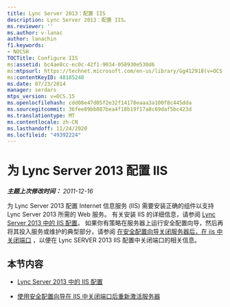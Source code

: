```yaml
---
title: Lync Server 2013：配置 IIS
description: Lync Server 2013：配置 IIS。
ms.reviewer: ''
ms.author: v-lanac
author: lanachin
f1.keywords:
- NOCSH
TOCTitle: Configure IIS
ms:assetid: bc4ae8cc-ec0c-42f1-9034-058930e530d6
ms:mtpsurl: https://technet.microsoft.com/en-us/library/Gg412918(v=OCS.15)
ms:contentKeyID: 48185248
ms.date: 07/23/2014
manager: serdars
mtps_version: v=OCS.15
ms.openlocfilehash: cdd08e47d05f2e32f14178eaaa3a100f8c445dda
ms.sourcegitcommit: 36fee89bb887bea4f18b19f17a8c69daf5bc423d
ms.translationtype: MT
ms.contentlocale: zh-CN
ms.lasthandoff: 11/24/2020
ms.locfileid: "49392224"
---
```

# <a name="configure-iis-for-lync-server-2013"></a>为 Lync Server 2013 配置 IIS

<div data-xmlns="http://www.w3.org/1999/xhtml">

<div class="topic" data-xmlns="http://www.w3.org/1999/xhtml" data-msxsl="urn:schemas-microsoft-com:xslt" data-cs="https://msdn.microsoft.com/">

<div data-asp="https://msdn2.microsoft.com/asp">



</div>

<div id="mainSection">

<div id="mainBody">

<span> </span>

_**主题上次修改时间：** 2011-12-16_

为 Lync Server 2013 配置 Internet 信息服务 (IIS) 需要安装正确的组件以支持 Lync Server 2013 所需的 Web 服务。 有关安装 IIS 的详细信息，请参阅 [Lync Server 2013 中的 IIS 配置](lync-server-2013-iis-configuration.md)。 如果你有策略在服务器上运行安全配置向导，然后再将其投入服务或维护的典型部分，请参阅 [在安全配置向导关闭服务器后，在 iis 中关闭端口](lync-server-2013-re-activate-server-after-security-configuration-wizard-closes-ports-in-iis.md) ，以便在 Lync SERVER 2013 IIS 配置中关闭端口的相关信息。

<div>

## <a name="in-this-section"></a>本节内容

  - [Lync Server 2013 中的 IIS 配置](lync-server-2013-iis-configuration.md)

  - [使用安全配置向导在 IIS 中关闭端口后重新激活服务器](lync-server-2013-re-activate-server-after-security-configuration-wizard-closes-ports-in-iis.md)

</div>

</div>

<span> </span>

</div>

</div>

</div>

